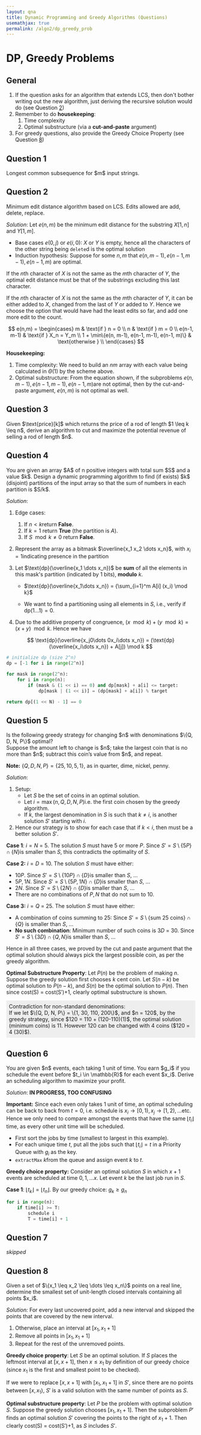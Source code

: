 ```yaml
---
layout: qna
title: Dynamic Programming and Greedy Algorithms (Questions)
usemathjax: true
permalink: /algo2/dp_greedy_prob
---
```


# DP, Greedy Problems

## General

1. If the question asks for an algorithm that extends LCS, then don't bother writing out the new algorithm, just deriving the recursive solution would do (see Question [2](#question-2))
2. Remember to do **housekeeping**:
   1. Time complexity
   2. Optimal substructure (via a **cut-and-paste** argument)
3. For greedy questions, also provide the Greedy Choice Property (see Question [8](#question-8))

## Question 1

<div class="question"> Longest common subsequence for $m$​​ input strings. </div>

## Question 2

<div class="question"> Minimum edit distance algorithm based on LCS. Edits allowed are add, delete, replace. </div>

*Solution*: Let $e(n,m)$​​ be the minimum edit distance for the substring $X[1,n]$​​ and $Y[1,m]$​​.

- Base cases $e(0,j)$​​ or $e(i,0)$: $X$​​ or $Y$​​​​​ is empty, hence all the characters of the other string being `delete`d is the optimal solution
- Induction hypothesis: Suppose for some $n,m$ that $e(n, m-1), e(n-1, m-1), e(n-1, m)$ are optimal.

If the $n$th character of $X$ is not the same as the $m$th character of $Y$​​, the optimal edit distance must be that of the substrings excluding this last character.

If the $n$​​​th character of $X$​​​ is not the same as the $m$​​​th character of $Y$​​​, it can be either added to $X$​​​​, changed from the last of $Y$​​​ or added to $Y$​​​​​. Hence we choose the option that would have had the least edits so far, and add one more edit to the count.


$$
e(n,m) = 
\begin{cases}
m & \text{if } n = 0 \\
n & \text{if } m = 0 \\
e(n-1, m-1) & \text{if } X_n = Y_m \\
1 + \min\{e(n, m-1), e(n-1, m-1), e(n-1, m)\} & \text{otherwise } \\
\end{cases}
$$


**Housekeeping:**

1. Time complexity: We need to build an $nm$ array with each value being calculated in $\Theta(1)$​ by the scheme above.
2. Optimal substructure: From the equation shown, if the subproblems $e(n, m-1), e(n-1, m-1), e(n-1, m)$​ are not optimal, then by the cut-and-paste argument, $e(n,m)$​​ is not optimal as well.

## Question 3

<div class="question"> Given $\text{price}[k]$ which returns the price of a rod of length $1 \leq k \leq n$, derive an algorithm to cut and maximize the potential revenue of selling a rod of length $n$.</div>

## Question 4

<div class="question"> You are given an array $A$ of n positive integers with total sum $S$ and a value $k$. Design a dynamic programming algorithm to find (if exists) $k$ (disjoint) partitions of the input array so that the
    sum of numbers in each partition is $S/k$.</div>

*Solution*: 

1. Edge cases:

   1. If $n < k$​ return **False**.
   2. If $k = 1$​​ return **True** (the partition is $A$​​).
   3. If $S \mod k \neq 0$ return **False**.

2. Represent the array as a bitmask $\overline{x_1 x_2 \dots x_n}$​​, with $x_i = 1$​​​​ indicating presence in the partition

3. Let $\text{dp}(\overline{x_1 \dots x_n})$​ be **sum** of all the elements in this mask's partition (indicated by 1 bits), **modulo** $k$.

   - $\text{dp}(\overline{x_1\dots x_n}) = {\sum_{i=1}^m A[i] (x_i) \mod k}$

   - We want to find a partitioning using all elements in $S$​​, i.e., verify if $\text{dp}(1 \dots 1) = 0$.

4. Due to the additive property of congruence, $(x \mod k) + (y \mod k) = (x+y) \mod k$​. Hence we have​​

$$
\text{dp}(\overline{x_j0\dots 0x_i\dots x_n}) = (\text{dp}(\overline{x_i\dots x_n}) + A[j]) \mod k 
$$

```python
# initialize dp (size 2^n)
dp = [-1 for i in range(2^n)]

for mask in range(2^n):
	for i in range(n):
		if (mask & (1 << i) == 0) and dp[mask] + a[i] <= target:
			dp[mask | (1 << i)] = (dp[mask] + a[i]) % target

return dp[(1 << N) - 1] == 0
```

## Question 5

<div class="question"> Is the following greedy strategy for changing $n$ with denominations $\{Q, D, N, P\}$ optimal? <br/> Suppose the amount left to change is $n$; take the largest coin that is no more than $n$; subtract this coin’s value from $n$, and repeat.</div>

**Note:** $\{Q, D, N, P\} = \{25, 10, 5, 1\}$, as in quarter, dime, nickel, penny.

*Solution*:

1. Setup:
   - Let $S$​​ be the set of coins in an optimal solution.
   - Let $i = \max(n, Q, D, N, P)$​​​​ i.e. the first coin chosen by the greedy algorithm.
   - If $k$, the largest denomination in $S$ is such that $k \neq i$, is another solution $S'$ starting with $i$. 
2. Hence our strategy is to show for each case that if $k < i$​, then must be a better solution $S'$.

**Case 1**: $i = N$​​​​ = 5. The solution $S$​​​​ must have 5 or more $P$​​​. Since $S' = S \setminus \{5P\} \cap \{N\}$​ is smaller than $S$​, this contradicts the optimality of $S$​.

**Case 2:** $i = D$​​​ = 10. The solution $S$​​​ must have either:

- $10P$​​​​​​​. Since $S' = S \setminus \{10P\} \cap \{D\}$​​​​​​​ is smaller than $S$​​​​​​​, ...
- $5P, 1N$​​. Since $S' = S \setminus \{5P, 1N\} \cap \{D\}$​​ is smaller than $S$​​​, ...
- $2N$​​​​. Since $S' = S \setminus \{2N\} \cap \{D\}$​​​​ is smaller than $S$​​​​​, ...
- There are no combinations of $P, N$ that do not sum to 10.

**Case 3:** $i = Q$​​​​ = 25. The solution $S$​​​​ must have either:

- A combination of coins summing to 25: Since $S' = S \setminus \{\text{sum 25 coins}\} \cap \{Q\}$​​ is smaller than $S$​​​, ...
- **No such combination**: Minimum number of such coins is $3D$​ = 30. Since $S' = S \setminus \{3D\} \cap \{Q, N\}$​ is smaller than $S$​​, ...

Hence in all three cases, we proved by the cut and paste argument that the optimal solution should always pick the largest possible coin, as per the greedy algorithm.

**Optimal Substructure Property**: Let $P(n)$​​​​​​ be the problem of making $n$​​​​​​. Suppose the greedy solution first chooses $k$​​​​​​ cent coin. Let $S(n-k)$​​​​​ be optimal solution to $P(n-k)$​​​​, and $S(n)$​​ be the optimal solution to $P(n)$​​​​. Then since cost(S) = cost(S′)+1, clearly optimal substructure is shown.

<div style="background-color: #eee; padding: 0.5em">
	Contradiction for non-standard denominations: <br />
    If we let $\{Q, D, N, P\} = \{1, 30, 110, 200\}$, and $n = 120$, by the greedy strategy, since $120 = 110 + (120-110)(1)$, the optimal solution (minimum coins) is 11. However 120 can be changed with 4 coins ($120 = 4 (30)$).
</div> 

## Question 6

<div class="question"> You are given $n$ events, each taking 1 unit of time. You earn $g_i$ if you schedule the event before $t_i \in \mathbb{R}$ for each event $x_i$. Derive an scheduling algorithm to maximize your profit.</div>

*Solution*: **IN PROGRESS, TOO CONFUSING**

**Important:** Since each even only takes 1 unit of time, an optimal scheduling can be back to back from $t = 0$, i.e. schedule is $x_i \rightarrow [0,1), x_j \rightarrow [1,2), \dots$​ etc.​ Hence we only need to compare amongst the events that have the same $\lfloor t_i \rfloor$​ time, as every other unit time will be scheduled.

- First sort the jobs by time (smallest to largest in this example). 
- For each unique time $t$, put all the jobs such that $\lfloor t_i \rfloor = t$ in a Priority Queue with $g_i$ as the key.
- `extractMax` $k$​ from the queue and assign event $k$ to $t$​.

**Greedy choice property:** Consider an optimal solution $S$ in which $x+1$ events are scheduled at time $0, 1, \dots x$​​. Let event $k$ be the last job run in $S$.

**Case 1**: $\lfloor t_k \rfloor = \lfloor t_n \rfloor$​​.  By our greedy choice: $g_k \geq g_n$​

```python
for i in range(n):
	if time[i] >= T:
		schedule i
		T = time[i] + 1
```

## Question 7

*skipped*

## Question 8

<div class="question"> Given a set of $\{x_1 \leq x_2 \leq \dots \leq x_n\}$ points on a real line, determine the smallest set of unit-length closed intervals containing all points $x_i$. </div>

*Solution:* For every last uncovered point, add a new interval and skipped the points that are covered by the new interval.

1. Otherwise, place an interval at $[x_1, x_1 + 1]$​​​
2. Remove all points in $[x_1, x_1 + 1]$​​
3. Repeat for the rest of the unremoved points.

**Greedy choice property**: Let $S$ be an optimal solution. If $S$ places the leftmost interval at $[x, x+1]$, then $x \leq x_1$ by definition of our greedy choice (since $x_1$ is the first and smallest point to be checked).

If we were to replace $[x, x+1]$ with $[x_1, x_1+1]$ in $S'$, since there are no points between $[x, x_1)$, $S'$ is a valid solution with the same number of points as $S$.​

**Optimal substructure property**: Let $P$ be the problem with optimal solution $S$. Suppose the greedy solution chooses $[x_1,x_1+1]$. Then the subproblem $P'$ finds an optimal solution $S'$ covering the points to the right of $x_1+1$. Then clearly cost(S) = cost(S′)+1, as $S$ includes $S'$.

